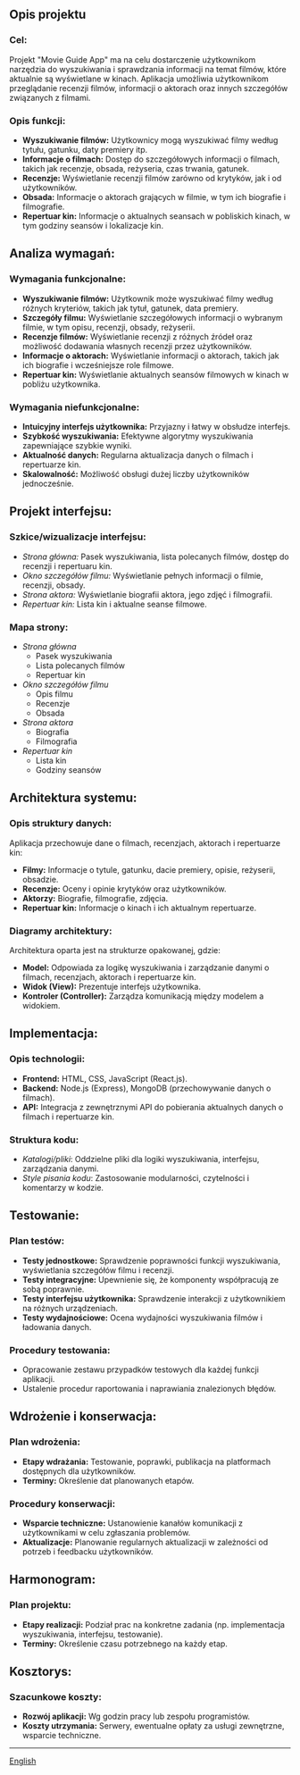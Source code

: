 ## Opis projektu

### Cel:

Projekt "Movie Guide App" ma na celu dostarczenie użytkownikom narzędzia do wyszukiwania i sprawdzania informacji na temat filmów, które aktualnie są wyświetlane w kinach. Aplikacja umożliwia użytkownikom przeglądanie recenzji filmów, informacji o aktorach oraz innych szczegółów związanych z filmami.

### Opis funkcji:

- **Wyszukiwanie filmów:** Użytkownicy mogą wyszukiwać filmy według tytułu, gatunku, daty premiery itp.
- **Informacje o filmach:** Dostęp do szczegółowych informacji o filmach, takich jak recenzje, obsada, reżyseria, czas trwania, gatunek.
- **Recenzje:** Wyświetlanie recenzji filmów zarówno od krytyków, jak i od użytkowników.
- **Obsada:** Informacje o aktorach grających w filmie, w tym ich biografie i filmografie.
- **Repertuar kin:** Informacje o aktualnych seansach w pobliskich kinach, w tym godziny seansów i lokalizacje kin.

## Analiza wymagań:

### Wymagania funkcjonalne:

- **Wyszukiwanie filmów:** Użytkownik może wyszukiwać filmy według różnych kryteriów, takich jak tytuł, gatunek, data premiery.
- **Szczegóły filmu:** Wyświetlanie szczegółowych informacji o wybranym filmie, w tym opisu, recenzji, obsady, reżyserii.
- **Recenzje filmów:** Wyświetlanie recenzji z różnych źródeł oraz możliwość dodawania własnych recenzji przez użytkowników.
- **Informacje o aktorach:** Wyświetlanie informacji o aktorach, takich jak ich biografie i wcześniejsze role filmowe.
- **Repertuar kin:** Wyświetlanie aktualnych seansów filmowych w kinach w pobliżu użytkownika.

### Wymagania niefunkcjonalne:

- **Intuicyjny interfejs użytkownika:** Przyjazny i łatwy w obsłudze interfejs.
- **Szybkość wyszukiwania:** Efektywne algorytmy wyszukiwania zapewniające szybkie wyniki.
- **Aktualność danych:** Regularna aktualizacja danych o filmach i repertuarze kin.
- **Skalowalność:** Możliwość obsługi dużej liczby użytkowników jednocześnie.

## Projekt interfejsu:

### Szkice/wizualizacje interfejsu:

- _Strona główna:_ Pasek wyszukiwania, lista polecanych filmów, dostęp do recenzji i repertuaru kin.
- _Okno szczegółów filmu:_ Wyświetlanie pełnych informacji o filmie, recenzji, obsady.
- _Strona aktora:_ Wyświetlanie biografii aktora, jego zdjęć i filmografii.
- _Repertuar kin:_ Lista kin i aktualne seanse filmowe.

### Mapa strony:

- _Strona główna_
  - Pasek wyszukiwania
  - Lista polecanych filmów
  - Repertuar kin
- _Okno szczegółów filmu_
  - Opis filmu
  - Recenzje
  - Obsada
- _Strona aktora_
  - Biografia
  - Filmografia
- _Repertuar kin_
  - Lista kin
  - Godziny seansów

## Architektura systemu:

### Opis struktury danych:

Aplikacja przechowuje dane o filmach, recenzjach, aktorach i repertuarze kin:

- **Filmy:** Informacje o tytule, gatunku, dacie premiery, opisie, reżyserii, obsadzie.
- **Recenzje:** Oceny i opinie krytyków oraz użytkowników.
- **Aktorzy:** Biografie, filmografie, zdjęcia.
- **Repertuar kin:** Informacje o kinach i ich aktualnym repertuarze.

### Diagramy architektury:

Architektura oparta jest na strukturze opakowanej, gdzie:

- **Model:** Odpowiada za logikę wyszukiwania i zarządzanie danymi o filmach, recenzjach, aktorach i repertuarze kin.
- **Widok (View):** Prezentuje interfejs użytkownika.
- **Kontroler (Controller):** Zarządza komunikacją między modelem a widokiem.

## Implementacja:

### Opis technologii:

- **Frontend:** HTML, CSS, JavaScript (React.js).
- **Backend:** Node.js (Express), MongoDB (przechowywanie danych o filmach).
- **API:** Integracja z zewnętrznymi API do pobierania aktualnych danych o filmach i repertuarze kin.

### Struktura kodu:

- _Katalogi/pliki_: Oddzielne pliki dla logiki wyszukiwania, interfejsu, zarządzania danymi.
- _Style pisania kodu_: Zastosowanie modularności, czytelności i komentarzy w kodzie.

## Testowanie:

### Plan testów:

- **Testy jednostkowe:** Sprawdzenie poprawności funkcji wyszukiwania, wyświetlania szczegółów filmu i recenzji.
- **Testy integracyjne:** Upewnienie się, że komponenty współpracują ze sobą poprawnie.
- **Testy interfejsu użytkownika:** Sprawdzenie interakcji z użytkownikiem na różnych urządzeniach.
- **Testy wydajnościowe:** Ocena wydajności wyszukiwania filmów i ładowania danych.

### Procedury testowania:

- Opracowanie zestawu przypadków testowych dla każdej funkcji aplikacji.
- Ustalenie procedur raportowania i naprawiania znalezionych błędów.

## Wdrożenie i konserwacja:

### Plan wdrożenia:

- **Etapy wdrażania:** Testowanie, poprawki, publikacja na platformach dostępnych dla użytkowników.
- **Terminy:** Określenie dat planowanych etapów.

### Procedury konserwacji:

- **Wsparcie techniczne:** Ustanowienie kanałów komunikacji z użytkownikami w celu zgłaszania problemów.
- **Aktualizacje:** Planowanie regularnych aktualizacji w zależności od potrzeb i feedbacku użytkowników.

## Harmonogram:

### Plan projektu:

- **Etapy realizacji:** Podział prac na konkretne zadania (np. implementacja wyszukiwania, interfejsu, testowanie).
- **Terminy:** Określenie czasu potrzebnego na każdy etap.

## Kosztorys:

### Szacunkowe koszty:

- **Rozwój aplikacji:** Wg godzin pracy lub zespołu programistów.
- **Koszty utrzymania:** Serwery, ewentualne opłaty za usługi zewnętrzne, wsparcie techniczne.

---

[English](/README.md)
